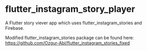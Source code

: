 # flutter_instagram_story_player
 
A Flutter story viever app which uses flutter_instagram_stories and Firebase.

Modified flutter_instagram_stories package can be found here:
https://github.com/Ozgur-Abi/flutter_instagram_stories_fixed
